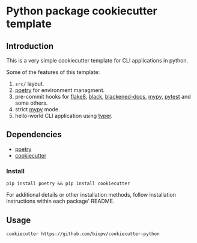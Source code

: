 # Python package cookiecutter template

## Introduction
This is a very simple cookiecutter template for CLI applications in python.

Some of the features of this template:

1) ```src/``` layout.
2) [poetry](https://github.com/python-poetry/poetry) for environment managment.
3) pre-commit hooks for 
[flake8](https://flake8.pycqa.org/en/latest/), 
[black](https://github.com/psf/black), 
[blackened-docs](https://github.com/asottile/blacken-docs), 
[mypy](http://mypy-lang.org/),
[pytest](https://docs.pytest.org/en/7.1.x/) and some others.
5) strict [mypy](http://mypy-lang.org/) mode.
6) hello-world CLI application using [typer](https://typer.tiangolo.com/tutorial/commands/callback/).

## Dependencies

  - [poetry](https://github.com/python-poetry/poetry)
  - [cookiecutter](https://github.com/cookiecutter/cookiecutter)

### Install

```pip install poetry && pip install cookiecutter```

For additional details or other installation methods, follow installation instructions within each package' README.

## Usage

```cookiecutter https://github.com/biopv/cookiecutter-python```

###
